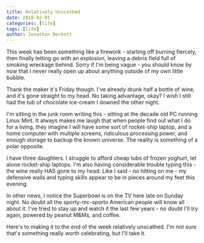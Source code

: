 ```yaml
---
title: Relatively Unscathed
date: 2018-02-01
categories: [life]
tags: [life]
author: Jonathan Beckett
---
```


This week has been something like a firework - starting off burning fiercely, then finally letting go with an explosion, leaving a debris field full of smoking wreckage behind. Sorry if I'm being vague - you should know by now that I never really open up about anything outside of my own little bubble.

Thank the maker it's Friday though. I've already drunk half a bottle of wine, and it's gone straight to my head. No taking advantage, okay? I wish I still had the tub of chocolate ice-cream I downed the other night.

I'm sitting in the junk room writing this - sitting at the decade old PC running Linux Mint. It always makes me laugh that when people find out what I do for a living, they imagine I will have some sort of rocket-ship laptop, and a home computer with multiple screens, ridiculous processing power, and enough storage to backup the known universe. The reality is something of a polar opposite.

I have three daughters. I struggle to afford cheap tubs of frozen yoghurt, let alone rocket-ship laptops. I'm also having considerable trouble typing this - the wine really HAS gone to my head. Like I said - no hitting on me - my defensive walls and typing skills appear to be in pieces around my feet this evening.

In other news, I notice the Superbowl is on the TV here late on Sunday night. No doubt all the sporty-mc-sporto American people will know all about it. I've tried to stay up and watch it the last few years - no doubt I'll try again, powered by peanut M&Ms, and coffee.

Here's to making it to the end of the week relatively unscathed. I'm not sure that's something really worth celebrating, but I'll take it.